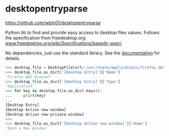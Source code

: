 # desktopentryparse
https://github.com/wbin01/desktopentryparse

Python lib to find and provide easy access to desktop files values.
Follows the specification from freedesktop.org: www.freedesktop.org/wiki/Specifications/basedir-spec/

No dependencies, just use the standard library.
See the [documentation](https://wbin01.github.io/desktopentryparse) for details.
```python
>>> desktop_file = DesktopFile(url='/usr/share/applications/firefox.desktop')
>>> desktop_file.as_dict['[Desktop Entry]']['Name']
'Firefox Web Browser'
>>> desktop_file.as_dict['[Desktop Entry]']['Type']
'Application'
>>> for key in desktop_file.as_dict.keys():
...     print(key)
...
[Desktop Entry]
[Desktop Action new-window]
[Desktop Action new-private-window]
>>>
>>> desktop_file.as_dict['[Desktop Action new-window]']['Name']
'Open a New Window'
```
